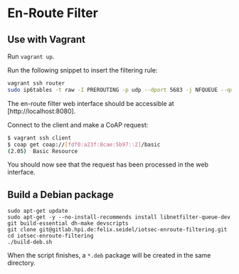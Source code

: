 # En-Route Filter

## Use with Vagrant

Run `vagrant up`.

Run the following snippet to insert the filtering rule:

```bash
vagrant ssh router
sudo ip6tables -t raw -I PREROUTING -p udp --dport 5683 -j NFQUEUE --queue-num 0
```

The en-route filter web interface should be accessible at [http://localhost:8080].

Connect to the client and make a CoAP request:

```bash
$ vagrant ssh client
$ coap get coap://[fdf0:a23f:8cae:5b97::2]/basic
(2.05)  Basic Resource
```

You should now see that the request has been processed in the web interface.

## Build a Debian package

```
sudo apt-get update
sudo apt-get -y --no-install-recommends install libnetfilter-queue-dev git build-essential dh-make devscripts
git clone git@gitlab.hpi.de:felix.seidel/iotsec-enroute-filtering.git
cd iotsec-enroute-filtering
./build-deb.sh
```

When the script finishes, a `*.deb` package will be created in the same directory.